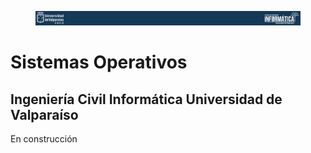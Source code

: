<figure>
    <div align="center" width="100%">
        <img src="./docs/imgs/main/head01.png" alt=""/>        
    </div>
</figure>

# Sistemas Operativos

## Ingeniería Civil Informática Universidad de Valparaíso

En construcción

